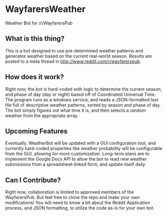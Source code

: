 # WayfarersWeather
Weather Bot for /r/WayfarersPub

## What is this thing?
This is a bot designed to use pre-determined weather patterns and generates weather based on the current real-world season. Results are posted to a meta thread in http://www.reddit.com/r/wayfarerspub.

## How does it work?
Right now, the bot is hard-coded with logic to determine the current season, and phase of day (day or night) based off of Coordinated Universal Time. The program runs as a windows service, and reads a JSON-formatted text file full of descriptive weather patterns, sorted by season and phase of day. The bot simply figures out what time it is, and then selects a random weather from the appropriate array.

## Upcoming Features
Eventually, WeatherBot will be updated with a GUI configuration tool, and currently hard-coded properties like weather probability will be configurable from the GUI, allowing for more customization. Long-term plans are to implement the Google Docs API to allow the bot to read new weather submissions from a spreadsheet-linked form, and update itself daily.

## Can I Contribute?
Right now, collaboration is limited to approved members of the WayfarersPub. But feel free to clone the repo and make your own modifications! You will need to know a bit about the Reddit Application process, and JSON formatting, to utilize the code as-is for your own bot.
